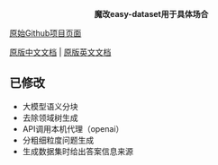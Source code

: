 <div align="center">

**魔改easy-dataset用于具体场合**

</div>

[原始Github项目页面](https://github.com/ConardLi/easy-dataset)

[原版中文文档](./README.zh-CN.md) | [原版英文文档](./README.en.md)

## 已修改

* 大模型语义分块
* 去除领域树生成
* API调用本机代理（openai）
* 分粗细粒度问题生成
* 生成数据集时给出答案信息来源